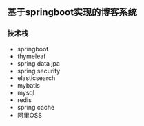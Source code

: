 ##  基于springboot实现的博客系统


###  技术栈

 - springboot
 - thymeleaf
 - spring data jpa
 - spring security 
 - elasticsearch
 - mybatis
 - mysql
 - redis
 - spring cache
 - 阿里OSS



